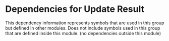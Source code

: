 
# Dependencies for Update Result
This dependency information represents symbols that are used in this group but defined in other modules.  Does not include symbols used in this group that are defined inside this module.
(no dependencies outside this module)

